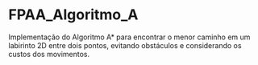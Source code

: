 # FPAA_Algoritmo_A
Implementação do Algoritmo A* para encontrar o menor caminho em um labirinto 2D entre dois pontos, evitando obstáculos e considerando os custos dos movimentos. 

